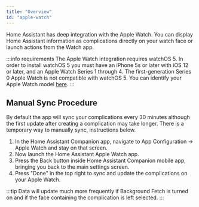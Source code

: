```yaml
---
title: "Overview"
id: "apple-watch"
---
```


Home Assistant has deep integration with the Apple Watch. You can display Home Assistant information as complications directly on your watch face or launch actions from the Watch app.

:::info requirements
The Apple Watch integration requires watchOS 5. In order to install watchOS 5 you must have an iPhone 5s or later with iOS 12 or later, and an Apple Watch Series 1 through 4. The first-generation Series 0 Apple Watch is not compatible with watchOS 5. You can identify your Apple Watch model [here](https://support.apple.com/HT204507).
:::

## Manual Sync Procedure
<!-- Added by request, probably remove or rewrite this later -->
By default the app will sync your complications every 30 minutes although the first update after creating a complication may take longer. There is a temporary way to manually sync, instructions below.

1. In the Home Assistant Companion app, navigate to App Configuration -> Apple Watch and stay on that screen.
2. Now launch the Home Assistant Apple Watch app.
3. Press the Back button inside Home Assistant Companion mobile app, bringing you back to the main settings screen.
4. Press "Done" in the top right to sync and update the complications on your Apple Watch.

:::tip
Data will update much more frequently if Background Fetch is turned on and if the face containing the complication is left selected.
:::
